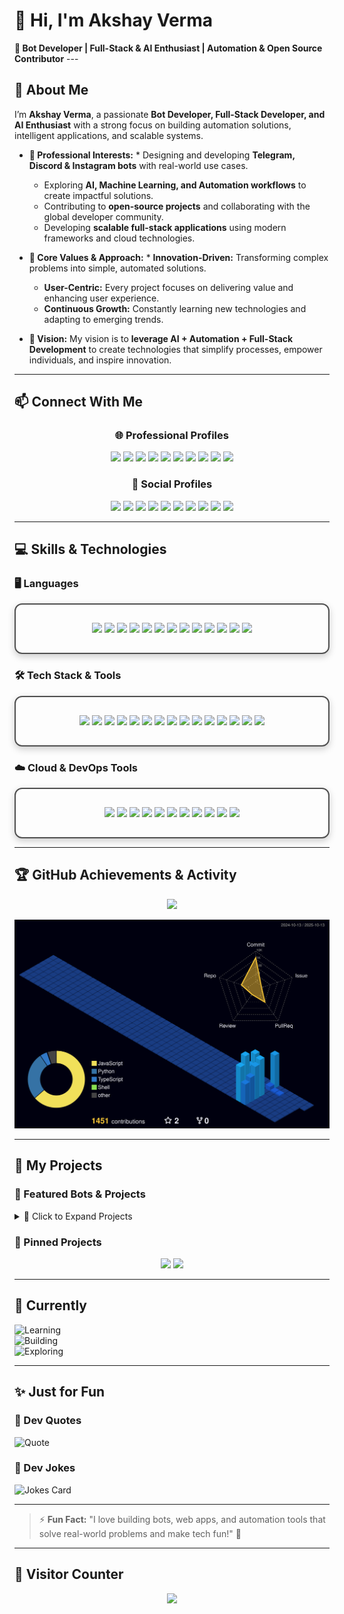 # 👋 Hi, I'm Akshay Verma  

**🤖 Bot Developer | Full-Stack & AI Enthusiast | Automation & Open Source Contributor** ---

## 🌈 About Me  

I’m **Akshay Verma**, a passionate **Bot Developer, Full-Stack Developer, and AI Enthusiast** with a strong focus on building automation solutions, intelligent applications, and scalable systems.  

* **💼 Professional Interests:** * Designing and developing **Telegram, Discord & Instagram bots** with real-world use cases.
    * Exploring **AI, Machine Learning, and Automation workflows** to create impactful solutions.
    * Contributing to **open-source projects** and collaborating with the global developer community.
    * Developing **scalable full-stack applications** using modern frameworks and cloud technologies.

* **🌟 Core Values & Approach:** * **Innovation-Driven:** Transforming complex problems into simple, automated solutions.
    * **User-Centric:** Every project focuses on delivering value and enhancing user experience.
    * **Continuous Growth:** Constantly learning new technologies and adapting to emerging trends.

* **📌 Vision:** My vision is to **leverage AI + Automation + Full-Stack Development** to create technologies that simplify processes, empower individuals, and inspire innovation.  

---

## 📫 Connect With Me  

<div align="center">

### 🌐 Professional Profiles  
<p>
<a href="https://github.com/akshayverma3685"><img src="https://img.shields.io/badge/GitHub-181717?style=flat&logo=github&logoColor=white" /></a>
<a href="https://linkedin.com/in/akshayverma3685"><img src="https://img.shields.io/badge/LinkedIn-0077B5?style=flat&logo=linkedin&logoColor=white" /></a>
<a href="https://t.me/akshayverma0212"><img src="https://img.shields.io/badge/Telegram-2CA5E0?style=flat&logo=telegram&logoColor=white" /></a>
<a href="mailto:akshayverma3685@gmail.com"><img src="https://img.shields.io/badge/Gmail-D14836?style=flat&logo=gmail&logoColor=white" /></a>
<a href="https://yourportfolio.com"><img src="https://img.shields.io/badge/Portfolio-000000?style=flat&logo=About.me&logoColor=white" /></a>
<a href="https://dev.to/akshayverma"><img src="https://img.shields.io/badge/Dev.to-0A0A0A?style=flat&logo=dev.to&logoColor=white" /></a>
<a href="https://medium.com/@akshayverma3685"><img src="https://img.shields.io/badge/Medium-12100E?style=flat&logo=medium&logoColor=white" /></a>
<a href="https://stackoverflow.com/users/31314770/akshayverma3685/"><img src="https://img.shields.io/badge/StackOverflow-F58025?style=flat&logo=stackoverflow&logoColor=white" /></a>
<a href="https://leetcode.com/akshayverma3685/"><img src="https://img.shields.io/badge/LeetCode-FFA116?style=flat&logo=leetcode&logoColor=white" /></a>
<a href="https://www.hackerrank.com/akshayverma3685"><img src="https://img.shields.io/badge/HackerRank-2EC866?style=flat&logo=hackerrank&logoColor=white" /></a>
</p>

### 🎉 Social Profiles  
<p>
<a href="https://instagram.com/akshayverma_0212"><img src="https://img.shields.io/badge/Instagram-E4405F?style=flat&logo=instagram&logoColor=white" /></a>
<a href="https://twitter.com/"><img src="https://img.shields.io/badge/Twitter-1DA1F2?style=flat&logo=twitter&logoColor=white" /></a>
<a href="https://discord.com/users/"><img src="https://img.shields.io/badge/Discord-5865F2?style=flat&logo=discord&logoColor=white" /></a>
<a href="https://www.threads.net/@username"><img src="https://img.shields.io/badge/Threads-000000?style=flat&logo=threads&logoColor=white" /></a>
<a href="https://snapchat.com/add/akshayverma0212"><img src="https://img.shields.io/badge/Snapchat-FFFC00?style=flat&logo=snapchat&logoColor=black" /></a>
<a href="https://facebook.com/"><img src="https://img.shields.io/badge/Facebook-1877F2?style=flat&logo=facebook&logoColor=white" /></a>
<a href="https://youtube.com/"><img src="https://img.shields.io/badge/YouTube-FF0000?style=flat&logo=youtube&logoColor=white" /></a>
<a href="https://reddit.com/user/"><img src="https://img.shields.io/badge/Reddit-FF4500?style=flat&logo=reddit&logoColor=white" /></a>
<a href="https://pinterest.com/"><img src="https://img.shields.io/badge/Pinterest-BD081C?style=flat&logo=pinterest&logoColor=white" /></a>
<a href="https://www.quora.com/profile/username"><img src="https://img.shields.io/badge/Quora-B92B27?style=flat&logo=quora&logoColor=white" /></a>
</p>

</div>

---

## 💻 Skills & Technologies

### 🖥️ Languages  
<div align="center" style="border: 2px solid #4f4f4f; border-radius: 12px; padding: 15px; box-shadow: 0 4px 12px rgba(0,0,0,0.2);">
<p>
    <a href="https://www.python.org/"><img src="https://img.shields.io/badge/-Python-3776AB?style=flat-square&logo=python&logoColor=white"></a>
    <a href="https://www.oracle.com/java/"><img src="https://img.shields.io/badge/-Java-007396?style=flat-square&logo=java"></a>
    <a href="https://developer.mozilla.org/en-US/docs/Web/JavaScript"><img src="https://img.shields.io/badge/-JavaScript-F7DF1E?style=flat-square&logo=javascript&logoColor=black"></a>
    <a href="https://isocpp.org/"><img src="https://img.shields.io/badge/-C++-00599C?style=flat-square&logo=cplusplus"></a>
    <a href="https://learn.microsoft.com/en-us/dotnet/csharp/"><img src="https://img.shields.io/badge/-C%23-239120?style=flat-square&logo=csharp"></a>
    <a href="https://go.dev/"><img src="https://img.shields.io/badge/-Go-00ADD8?style=flat-square&logo=go&logoColor=white"></a>
    <a href="https://kotlinlang.org/"><img src="https://img.shields.io/badge/-Kotlin-0095D5?style=flat-square&logo=kotlin&logoColor=white"></a>
    <a href="https://www.rust-lang.org/"><img src="https://img.shields.io/badge/-Rust-000000?style=flat-square&logo=rust"></a>
    <a href="https://www.php.net/"><img src="https://img.shields.io/badge/-PHP-777BB4?style=flat-square&logo=php&logoColor=white"></a>
    <a href="https://www.typescriptlang.org/"><img src="https://img.shields.io/badge/-TypeScript-3178C6?style=flat-square&logo=typescript&logoColor=white"></a>
    <a href="https://www.mysql.com/"><img src="https://img.shields.io/badge/-SQL-4479A1?style=flat-square&logo=mysql&logoColor=white"></a>
    <a href="https://developer.mozilla.org/en-US/docs/Web/HTML"><img src="https://img.shields.io/badge/-HTML5-E34F26?style=flat-square&logo=html5&logoColor=white"></a>
    <a href="https://developer.mozilla.org/en-US/docs/Web/CSS"><img src="https://img.shields.io/badge/-CSS3-1572B6?style=flat-square&logo=css3"></a>
</p>
</div>

### 🛠️ Tech Stack & Tools  
<div align="center" style="border: 2px solid #4f4f4f; border-radius: 12px; padding: 15px; box-shadow: 0 4px 12px rgba(0,0,0,0.2);">
<p>
  <a href="https://www.djangoproject.com/"><img src="https://img.shields.io/badge/Django-092E20?style=flat-square&logo=django&logoColor=white"/></a>
  <a href="https://flask.palletsprojects.com/"><img src="https://img.shields.io/badge/Flask-000000?style=flat-square&logo=flask&logoColor=white"/></a>
  <a href="https://nodejs.org/"><img src="https://img.shields.io/badge/Node.js-339933?style=flat-square&logo=nodedotjs&logoColor=white"/></a>
  <a href="https://expressjs.com/"><img src="https://img.shields.io/badge/Express-000000?style=flat-square&logo=express&logoColor=white"/></a>
  <a href="https://react.dev/"><img src="https://img.shields.io/badge/React-61DAFB?style=flat-square&logo=react&logoColor=black"/></a>
  <a href="https://nextjs.org/"><img src="https://img.shields.io/badge/Next.js-000000?style=flatsquare&logo=nextdotjs&logoColor=white"/></a>
  <a href="https://www.mongodb.com/"><img src="https://img.shields.io/badge/MongoDB-47A248?style=flat-square&logo=mongodb&logoColor=white"/></a>
  <a href="https://www.postgresql.org/"><img src="https://img.shields.io/badge/PostgreSQL-336791?style=flat-square&logo=postgresql&logoColor=white"/></a>
  <a href="https://redis.io/"><img src="https://img.shields.io/badge/Redis-DC382D?style=flat-square&logo=redis&logoColor=white"/></a>
  <a href="https://firebase.google.com/"><img src="https://img.shields.io/badge/Firebase-FFCA28?style=flat-square&logo=firebase&logoColor=black"/></a>
  <a href="https://www.linux.org/"><img src="https://img.shields.io/badge/Linux-FCC624?style=flat-square&logo=linux&logoColor=black"/></a>
  <a href="https://graphql.org/"><img src="https://img.shields.io/badge/GraphQL-E10098?style=flat-square&logo=graphql&logoColor=white"/></a>
  <a href="https://tailwindcss.com/"><img src="https://img.shields.io/badge/TailwindCSS-38B2AC?style=flat-square&logo=tailwindcss&logoColor=white"/></a>
  <a href="https://getbootstrap.com/"><img src="https://img.shields.io/badge/Bootstrap-7952B3?style=flat-square&logo=bootstrap&logoColor=white"/></a>
  <a href="https://git-scm.com/"><img src="https://img.shields.io/badge/Git-F05032?style=flat-square&logo=git&logoColor=white"/></a>
</p>
</div>

### ☁️ Cloud & DevOps Tools
<div align="center" style="border: 2px solid #4f4f4f; border-radius: 12px; padding: 15px; box-shadow: 0 4px 12px rgba(0,0,0,0.2);">
<p>
<a href="https://aws.amazon.com/"><img src="https://img.shields.io/badge/-AWS-232F3E?style=flat-square&logo=amazonaws&logoColor=white" /></a>
<a href="https://azure.microsoft.com/"><img src="https://img.shields.io/badge/-Azure-0078D4?style=flat-square&logo=microsoftazure&logoColor=white" /></a>
<a href="https://cloud.google.com/"><img src="https://img.shields.io/badge/-Google%20Cloud-4285F4?style=flat-square&logo=googlecloud&logoColor=white" /></a>
<a href="https://www.heroku.com/"><img src="https://img.shields.io/badge/-Heroku-430098?style=flat-square&logo=heroku&logoColor=white" /></a>
<a href="https://vercel.com/"><img src="https://img.shields.io/badge/-Vercel-000000?style=flat-square&logo=vercel&logoColor=white" /></a>
<a href="https://www.netlify.com/"><img src="https://img.shields.io/badge/-Netlify-00C7B7?style=flat-square&logo=netlify&logoColor=white" /></a>
<a href="https://github.com/features/actions"><img src="https://img.shields.io/badge/-GitHub%20Actions-2088FF?style=flat-square&logo=github-actions&logoColor=white" /></a>
<a href="https://www.docker.com/"><img src="https://img.shields.io/badge/-Docker-2496ED?style=flat-square&logo=docker&logoColor=white" /></a>
<a href="https://kubernetes.io/"><img src="https://img.shields.io/badge/-Kubernetes-326CE5?style=flat-square&logo=kubernetes&logoColor=white" /></a>
<a href="https://www.terraform.io/"><img src="https://img.shields.io/badge/-Terraform-623CE4?style=flat-square&logo=terraform&logoColor=white" /></a>
<a href="https://nginx.org/"><img src="https://img.shields.io/badge/-NGINX-009639?style=flat-square&logo=nginx&logoColor=white" /></a>
</p>
</div>

---

## 🏆 GitHub Achievements & Activity  

<p align="center">
  <img src="https://github-profile-trophy.vercel.app/?username=akshayverma3685&theme=tokyonight&row=1&column=6" />
</p>
<p align="center">
  <img src="https://raw.githubusercontent.com/akshayverma3685/akshayverma3685/main/profile-3d-contrib/profile-night-view.svg" />
</p>

---

## 🚀 My Projects

### 🌟 Featured Bots & Projects  
<details>
  <summary>🚀 Click to Expand Projects</summary>
  <br>
  
  - **SocialPipe Bot** → Multi-social hub bot managing all accounts via Telegram  
  - **AI Chatbot** → Intelligent AI chatbot for Telegram & Discord  
  - **Instagram Auto Bot** → Friendly automation & DM handling bot for Instagram  

</details>

### 📌 Pinned Projects  
<p align="center">
  <a href="https://github.com/akshayverma3685/akshayverma3685"><img src="https://github-readme-stats.vercel.app/api/pin/?username=akshayverma3685&repo=akshayverma3685&theme=tokyonight"></a>
  <a href="https://github.com/akshayverma3685/oneclick-installer-"><img src="https://github-readme-stats.vercel.app/api/pin/?username=akshayverma3685&repo=oneclick-installer-&theme=tokyonight"></a>
</p>

---

## 🎯 Currently  

![Learning](https://img.shields.io/badge/Learning-Next.js-blue?style=flat-square&logo=next.js)  
![Building](https://img.shields.io/badge/Building-Telegram_Bots-green?style=flat-square&logo=telegram)  
![Exploring](https://img.shields.io/badge/Exploring-AI_&_ML-orange?style=flat-square&logo=python)  

---

## ✨ Just for Fun

### 📰 Dev Quotes  
![Quote](https://quotes-github-readme.vercel.app/api?type=horizontal&theme=radical)  

### 🤣 Dev Jokes  
![Jokes Card](https://readme-jokes.vercel.app/api?theme=tokyonight)  

---

> ⚡ **Fun Fact:** "I love building bots, web apps, and automation tools that solve real-world problems and make tech fun!" 🤖

---

## 👀 Visitor Counter  
<p align="center">
  <img src="https://komarev.com/ghpvc/?username=akshayverma3685&label=Profile%20Views&color=blue&style=flat" />
</p>
